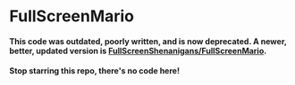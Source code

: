FullScreenMario
===============

#### This code was outdated, poorly written, and is now deprecated. A newer, better, updated version is [FullScreenShenanigans/FullScreenMario](http://github.com/FullScreenShenanigans/FullScreenMario/).

#### Stop starring this repo, there's no code here! 

